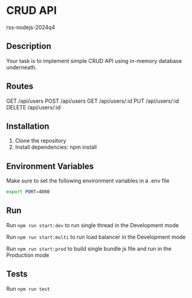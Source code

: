 # CRUD API

rss-nodejs-2024q4

## Description

Your task is to implement simple CRUD API using in-memory database underneath.

## Routes

GET       /api/users
POST      /api/users
GET       /api/users/:id
PUT       /api/users/:id
DELETE    /api/users/:id

## Installation

1. Clone the repository
2. Install dependencies: npm install

## Environment Variables

Make sure to set the following environment variables in a .env file

```bash
export PORT=4000
```

## Run

Run `npm run start:dev` to run single thread in the Development mode

Run `npm run start:multi` to run load balancer in the Development mode

Run `npm run start:prod` to build single bundle js file and run in the Production mode

## Tests

Run `npm run test`
